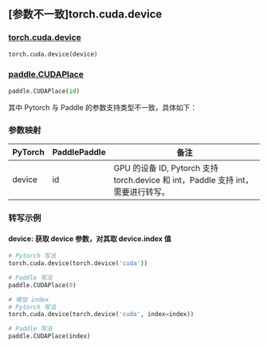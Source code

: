 ## [参数不一致]torch.cuda.device

### [torch.cuda.device](https://pytorch.org/docs/1.13/generated/torch.cuda.device.html#torch.cuda.device)

```python
torch.cuda.device(device)
```

### [paddle.CUDAPlace](https://www.paddlepaddle.org.cn/documentation/docs/zh/develop/api/paddle/CUDAPlace_cn.html)

```python
paddle.CUDAPlace(id)
```

其中 Pytorch 与 Paddle 的参数支持类型不一致，具体如下：

### 参数映射

| PyTorch | PaddlePaddle | 备注                                                                             |
| ------- | ------------ | -------------------------------------------------------------------------------- |
| device  | id           | GPU 的设备 ID, Pytorch 支持 torch.device 和 int，Paddle 支持 int，需要进行转写。 |

### 转写示例

#### device: 获取 device 参数，对其取 device.index 值

```python
# Pytorch 写法
torch.cuda.device(torch.device('cuda'))

# Paddle 写法
paddle.CUDAPlace(0)

# 增加 index
# Pytorch 写法
torch.cuda.device(torch.device('cuda', index=index))

# Paddle 写法
paddle.CUDAPlace(index)
```
